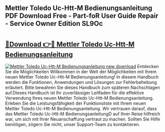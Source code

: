 ## Mettler Toledo Uc-Htt-M Bedienungsanleitung PDF Download Free - Part-foR User Guide Repair - Service Owner Edition SL9Oc

# <h2><a href="http://df2rj5.blite.top/?on=Mettler+Toledo+Uc-Htt-M+Bedienungsanleitung">🔗Download 👉🔴 Mettler Toledo Uc-Htt-M Bedienungsanleitung</a></h2>

[![Mettler Toledo Uc-Htt-M Bedienungsanleitung new download](https://i.imgur.com/lujVjoI.png)](http://df2rj5.blite.top/?on=Mettler+Toledo+Uc-Htt-M+Bedienungsanleitung)
Entdecken Sie die Möglichkeiten Willkommen in der Welt der Möglichkeiten mit Ihrem neuen Mettler Toledo Uc-Htt-M Bedienungsanleitung! In diesem Handbuch werden die Funktionen, Anwendungen und Lösungen zur Fehlerbehebung erläutert. Bitte bewahren Sie dieses Handbuch zum späteren Nachschlagen auf.Dieses Handbuch ist Ihr zuverlässiger Leitfaden für die effektive Verwendung Ihres neuen Mettler Toledo Uc-Htt-M Bedienungsanleitung. Erleben Sie die Leistungsfähigkeit der Funktionsliste mit Ihrem neuen Mettler Toledo Uc-Htt-M Bedienungsanleitung. Wir vertrauen darauf, dass das Mettler Toledo Uc-Htt-M BedienungsanleitungD auf Ihrer Reise hilfreich war, um sich mit Ihrer Neuanschaffung vertraut zu machen. Sollten Sie Hilfe benötigen, zögern Sie nicht, unser Support-Team zu kontaktieren.
